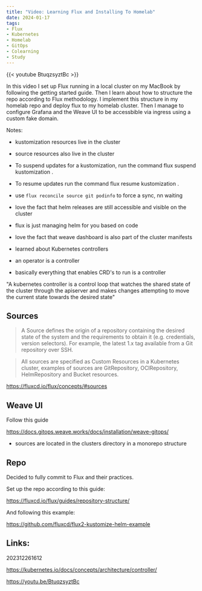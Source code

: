 ```yaml
---
title: "Video: Learning Flux and Installing To Homelab"
date: 2024-01-17
tags:
- Flux
- Kubernetes
- Homelab
- GitOps
- Colearning
- Study
---
```


{{< youtube BtuqzsyztBc >}}

In this video I set up Flux running in a local cluster on my MacBook by following the getting started guide. Then I learn about how to structure the repo according to Flux methodology. I implement this structure in my homelab repo and deploy flux to my homelab cluster. Then I manage to configure Grafana and the Weave UI to be accessbible via ingress using a custom fake domain.

Notes:

* kustomization resources live in the cluster
* source resources also live in the cluster
* To suspend updates for a kustomization, run the command flux suspend kustomization <name>.
* To resume updates run the command flux resume kustomization <name>.
* use `flux reconcile source git podinfo` to force a sync, nn waiting

* love the fact that helm releases are still accessible and visible on the cluster
* flux is just managing helm for you based on code
* love the fact that weave dashboard is also part of the cluster manifests

* learned about Kubernetes controllers
* an operator is a controller
* basically everything that enables CRD's to run is a controller

"A kubernetes controller is a control loop that watches the shared state of the cluster through the apiserver and makes changes attempting to move the current state towards the desired state"

## Sources

>A Source defines the origin of a repository containing the desired state of the system and the requirements to obtain it (e.g. credentials, version selectors). For example, the latest 1.x tag available from a Git repository over SSH.

>All sources are specified as Custom Resources in a Kubernetes cluster, examples of sources are GitRepository, OCIRepository, HelmRepository and Bucket resources.

https://fluxcd.io/flux/concepts/#sources

## Weave UI

Follow this guide

https://docs.gitops.weave.works/docs/installation/weave-gitops/

* sources are located in the clusters directory in a monorepo structure

## Repo

Decided to fully commit to Flux and their practices.

Set up the repo according to this guide:

https://fluxcd.io/flux/guides/repository-structure/

And following this example:

https://github.com/fluxcd/flux2-kustomize-helm-example


## Links:

202312261612

https://kubernetes.io/docs/concepts/architecture/controller/

https://youtu.be/BtuqzsyztBc

